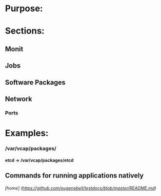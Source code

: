 # Purpose:

# Sections:
## Monit

## Jobs

## Software Packages

## Network
### Ports


# Examples:
### /var/vcap/packages/
#### etcd -> /var/vcap/packages/etcd
## Commands for running applications natively















###### [home] (https://github.com/eugenebell/testdocs/blob/master/README.md)
